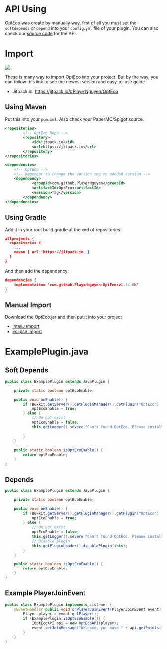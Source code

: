# API Using

~~OptEco was create by manually way~~, first of all you must set the `softdepends` or `depend` into your `config.yml` file of your plugin.
You can also check our [source code](src/me/playernguyen/api/IOptEcoAPI.java) for the API.

# Import
[![](https://jitpack.io/v/PlayerNguyen/OptEco.svg)](https://jitpack.io/#PlayerNguyen/OptEco)

These is many way to import OptEco into your project. But by the way, you can follow this link to see the newest version and easy-to-use guide
* Jitpack.io: https://jitpack.io/#PlayerNguyen/OptEco
## Using Maven
Put this into your `pom.xml`. Also check your PaperMC/Spigot source.
````xml
<repositories>
        <!-- OptEco Repo -->
		<repository>
		    <id>jitpack.io</id>
		    <url>https://jitpack.io</url>
		</repository>
</repositories>

<dependencies>
    <!-- OptEco -->
    <!-- Remember to change the version tag to needed version -->
    <dependency>
            <groupId>com.github.PlayerNguyen</groupId>
            <artifactId>OptEco</artifactId>
            <version>Tag</version>
        </dependency>
</dependencies>
````
## Using Gradle
Add it in your root build.gradle at the end of repositories:

```json
allprojects {
  repositories {
    ...
    maven { url 'https://jitpack.io' }
  }
}
```
And then add the dependency: 
```json
dependencies {
    implementation 'com.github.PlayerNguyen:OptEco:v1.14.6b'
}
```
## Manual Import
Download the OptEco.jar and then put it into your project
* [InteliJ Import](https://www.jetbrains.com/help/idea/library.html#add-library-to-module-dependencies)
* [Eclipse Import](https://javabeat.net/eclipse-user-library/)

# ExamplePlugin.java
## Soft Depends
```java
public class ExamplePlugin extends JavaPlugin {

    private static boolean optEcoEnable;

    public void onEnable() {
        if (Bukkit.getServer().getPluginManager().getPlugin("OptEco") != null) {
            optEcoEnable = true;
        } else {
            // On not exist
            optEcoEnable = false;
            this.getLogger().severe("Can't found OptEco. Please install at https://www.spigotmc.org/resources/76179/.");
        
        }
    }

    public static boolean isOptEcoEnable() {
        return optEcoEnable;
    }
}
```
## Depends
```java
public class ExamplePlugin extends JavaPlugin {

    private static boolean optEcoEnable;

    public void onEnable() {
        if (Bukkit.getServer().getPluginManager().getPlugin("OptEco") != null) {
            optEcoEnable = true;
        } else {
            // On not exist
            optEcoEnable = false;
            this.getLogger().severe("Can't found OptEco. Please install at https://www.spigotmc.org/resources/76179/.");
            // Disable plugin 
            this.getPluginLoader().disablePlugin(this);
        }
    }

    public static boolean isOptEcoEnable() {
        return optEcoEnable;
    }
}
```
## Example PlayerJoinEvent
```java
public class ExamplePlugin implements Listener {
    @EventHandler public void onPlayerJoinEvent(PlayerJoinEvent event) {
        Player player = event.getPlayer();
        if (ExamplePlugin.isOptEcoEnable()) {
            IOptEcoAPI api = new OptEcoAPI(player);
            event.setJoinMessage("Welcome, you have " + api.getPoints() + " " + api.getCurrencySymbol() + " in your account!");
        }
    }
}
```
